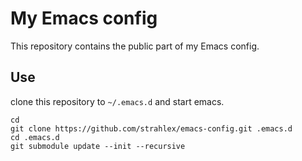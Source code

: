 # My Emacs config
This repository contains the public part of my Emacs config.

## Use
clone this repository to `~/.emacs.d` and start emacs.

    cd
    git clone https://github.com/strahlex/emacs-config.git .emacs.d
    cd .emacs.d
    git submodule update --init --recursive
